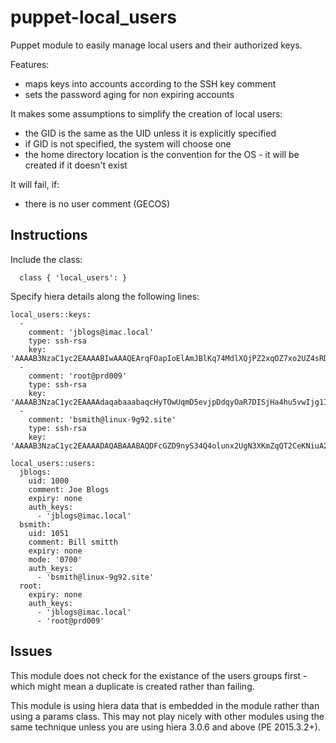 # puppet-local_users
Puppet module to easily manage local users and their authorized keys.

Features:
  * maps keys into accounts according to the SSH key comment
  * sets the password aging for non expiring accounts

It makes some assumptions to simplify the creation of local users:
  * the GID is the same as the UID unless it is explicitly specified
  * if GID is not specified, the system will choose one
  * the home directory location is the convention for the OS - it will be created if it doesn't exist

It will fail, if:
  * there is no user comment (GECOS)


## Instructions
Include the class:
```
  class { 'local_users': }
```


Specify hiera details along the following lines:

```
local_users::keys:
  -
    comment: 'jblogs@imac.local'
    type: ssh-rsa 
    key: 'AAAAB3NzaC1yc2EAAAABIwAAAQEArqFOapIoElAmJBlKq74MdlXQjPZ2xqOZ7xo2UZ4sRD4fRh+kgkfOP0+wius71pIJ2N2n7cgP1QWMP1i7xsvFJBnb+up9P0y93WTnf+wjKMNx3b9Xt43AffXAADegkWnaImIY+nVrqC1fOiq8xyDjT+kq5ItdE+QHaBNlsuP/FCSGQB8hhxOQyqwKsALdhedhZZ9MsCuVqf62Zti+V3CujyKwRuyeZa3f8zMLjjRFXXldxMVFMJv3/PbJNvMSGe38ikI6Dz/1ESJbNHJFcN+3sM6yzHWS1MROfW6jdxDEtvNgccirDDKUzmeA6wzGnHiDAqf/iJn/x4DUBdijROxE1Q=='
  -
    comment: 'root@prd009'
    type: ssh-rsa
    key: 'AAAAB3NzaC1yc2EAAAAdaqabaaabaqcHyTOwUqmD5evjpDdqyOaR7DISjHa4hu5vwIjg1IecduOZ9Mx00St6emeGwIjMWIapLwaWmTds3DnrON+lFCmMXYPhgIZJpJ4JrxJevMNFXZObS+TdSRwsCo9nuehA9Y1+NPMEPFdtcwdBRSjxDwCbuHzgTYo+hS2Wzwz4B2KjGFvFKx6IlK9qKx7B31n5O4bJMSJLsw+BPe/4xqzDUHjBpcXPPOP+4TWZzhXqZCdXalQZkhxLEC4jHTVycPvpyd3fHr3LOGThpc2ldnh8JAJz71sA01AquErQXa1/pFRl6dGbCZLRuHU8flMj8dA4ZZWCU06cboAkCgxYifTwB8Dd'
  -
    comment: 'bsmith@linux-9g92.site'
    type: ssh-rsa
    key: 'AAAAB3NzaC1yc2EAAAADAQABAAABAQDFcGZD9nyS34Q4olunx2UgN3XKmZqQT2CeKNiuA2/KJkscty9tWP4cG4syEGY21ws3YL11KLYlI1oH4r2qiBk/AdyKhqpo10sCdCuOVAA+kXK7UQGyAjjwlkCLMYkofjEc5iauz1E6d9UOyrtSMnWZ+B59tq5Kd5zPMXAG1MrzWRO4bB2LwT82HaxXKdoon3VCB7jnXKMYQkj1o890HFp/RA1r4B+EBMDf6Op6iSsQsZGG4607Qvhrf8mfeJbSJiK3FezbO7i2hbIyqfzTNaDgzAexJNpsO/67nlytLs9w2Sx7npdp8faMECPQU0DW31e2UckXgDN43edYpYlNNV/N'

local_users::users:
  jblogs:
    uid: 1000
    comment: Joe Blogs
    expiry: none
    auth_keys: 
      - 'jblogs@imac.local'
  bsmith:
    uid: 1051
    comment: Bill smitth
    expiry: none
    mode: '0700'
    auth_keys: 
      - 'bsmith@linux-9g92.site'
  root:
    expiry: none
    auth_keys: 
      - 'jblogs@imac.local'
      - 'root@prd009'
```

## Issues
This module does not check for the existance of the users groups first - which might mean a duplicate is created rather than failing.

This module is using hiera data that is embedded in the module rather than using a params class.  This may not play nicely with other modules using the same technique unless you are using hiera 3.0.6 and above (PE 2015.3.2+).

